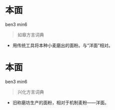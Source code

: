 # 本面
ben3 min6
> 如皋方言词典
- 用传统工具将本种小麦磨出的面粉。与“洋面”相对。

# 本面
ben3 min6
> 兴化方言词典
- 旧称磨坊生产的面粉，相对于机制麦粉——洋面。
